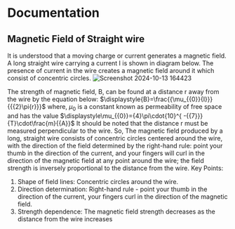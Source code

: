 # Documentation

## Magnetic Field of Straight wire

It is understood that a moving charge or current generates a magnetic field. A long straight wire carrying a current I is 
shown in diagram below. The presence of current in the wire creates a magnetic field around it which consist of concentric
circles. 
![Screenshot 2024-10-13 164423](https://github.com/user-attachments/assets/25840c22-e22b-402f-86fb-426b548127b3)

The strength of magnetic field, B, can be found at a distance r away from the wire by the equation below:
$\displaystyle{B}=\frac{{\mu_{{0}}{I}}}{{{2}\pi{r}}}$
where, $\displaystyle\mu_{{0}}$ is a constant known as permeability of free space and has the 
value $\displaystyle\mu_{{0}}={4}\pi\cdot{10}^{ -{{7}}}{T}\cdot\frac{m}{{A}}$
It should be noted that the distance r must be measured perpendicular to the wire.
So, The magnetic field produced by a long, straight wire consists of concentric circles centered around the wire, 
with the direction of the field determined by the right-hand rule: point your thumb in the direction of the current, 
and your fingers will curl in the direction of the magnetic field at any point around the wire; the field strength is
inversely proportional to the distance from the wire.
Key Points: 
1. Shape of field lines: Concentric circles around the wire.
2. Direction determination: Right-hand rule - point your thumb in the direction of the current, your fingers curl in 
the direction of the magnetic field.
3. Strength dependence: The magnetic field strength decreases as the distance from the wire increases
